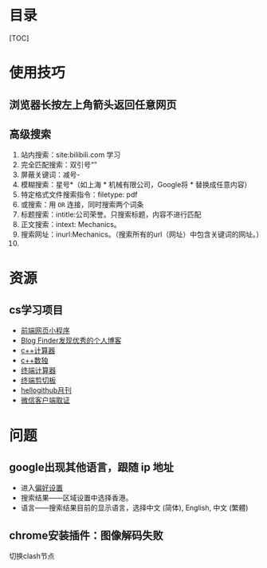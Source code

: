 # 目录
[TOC]

# 使用技巧

## 浏览器长按左上角箭头返回任意网页

## 高级搜索

1. 站内搜索：site:bilibili.com 学习
2. 完全匹配搜索：双引号“”
3. 屏蔽关键词：减号-
4. 模糊搜索：星号*（如上海 * 机械有限公司，Google将 * 替换成任意内容）
5. 特定格式文件搜索指令：filetype: pdf
6. 或搜索：用 ` OR ` 连接，同时搜索两个词条
7. 标题搜索：intitle:公司荣誉。只搜索标题，内容不进行匹配
8. 正文搜索：intext: Mechanics。
9. 搜索网址：inurl:Mechanics。（搜索所有的url（网址）中包含关键词的网址。）
10. 

# 资源

## cs学习项目
* [前端网页小程序](https://github.com/bradtraversy/vanillawebprojects)
* [Blog Finder发现优秀的个人博客](https://bf.zzxworld.com/)
* [c++计算器](https://github.com/microsoft/calculator)
* [c++数独](https://github.com/mayerui/sudoku)
* [终端计算器](https://github.com/Qalculate/libqalculate)
* [终端剪切板](https://github.com/Slackadays/Clipboard)
* [hellogithub月刊](https://hellogithub.com/periodical)
* [微信客户端取证](https://github.com/AdminTest0/SharpWxDump)




# 问题

## google出现其他语言，跟随 ip 地址
* 进入[偏好设置](https://www.google.com/preferences)
* 搜索结果——区域设置中选择香港。
* 语言——搜索结果目前的显示语言，选择中文 (简体), English, 中文 (繁體)

## chrome安装插件：图像解码失败

切换clash节点
